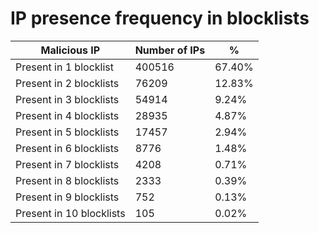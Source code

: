 # IP presence frequency in blocklists
| Malicious IP | Number of IPs | % |
|----|----|----|
| Present in 1 blocklist | 400516 | 67.40% |
| Present in 2 blocklists | 76209 | 12.83% |
| Present in 3 blocklists | 54914 | 9.24% |
| Present in 4 blocklists | 28935 | 4.87% |
| Present in 5 blocklists | 17457 | 2.94% |
| Present in 6 blocklists | 8776 | 1.48% |
| Present in 7 blocklists | 4208 | 0.71% |
| Present in 8 blocklists | 2333 | 0.39% |
| Present in 9 blocklists | 752 | 0.13% |
| Present in 10 blocklists | 105 | 0.02% |
